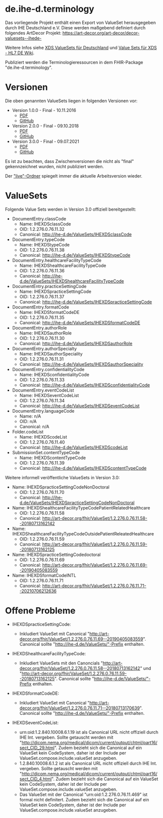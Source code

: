 # de.ihe-d.terminology

Das vorliegende Projekt enthält einen Export von ValueSet herausgegeben durch IHE Deutschland e.V.
Diese werden maßgebend definiert durch folgendes ArtDecor Projekt: https://art-decor.org/art-decor/decor-valuesets--ihede-

Weitere Infos siehe [XDS ValueSets für Deutschland](https://www.ihe-d.de/projekte/xds-value-sets-fuer-deutschland/) und [Value Sets für XDS - HL7 DE Wiki](https://wiki.hl7.de/index.php?title=IG:Value_Sets_für_XDS).

Publiziert werden die Terminologieressourcen in dem FHIR-Package "de.ihe-d.terminology".

# Versionen

Die oben genannten ValueSets liegen in folgenden Versionen vor:

* Version 1.0.0 - Final - 10.11.2016
  * [PDF](https://www.ihe-d.de/wp-content/uploads/2020/09/XDS_Value_Sets1.pdf)
  * [GitHub](https://github.com/hl7germany/de.ihe-d.terminology/tree/v1.0) 
* Version 2.0.0 - Final - 09.10.2018
  * [PDF](https://www.ihe-d.de/wp-content/uploads/2020/09/ValueSets2_0.pdf)
  * [GitHub](https://github.com/hl7germany/de.ihe-d.terminology/tree/v2.0)  
* Version 3.0.0 - Final - 09.07.2021
  * [PDF](https://www.ihe-d.de/wp-content/uploads/2021/07/XDSValueSetsDv3.pdf)
  * [GitHub](https://github.com/hl7germany/de.ihe-d.terminology/tree/v3.0) 

Es ist zu beachten, dass Zwischenversionen die nicht als "final" gekennzeichnet wurden, nicht publiziert werden.

Der ["live"-Ordner](https://github.com/hl7germany/de.ihe-d.terminology/tree/master/terminologie/ValueSets/live) spiegelt immer die aktuelle Arbeitsversion wieder.

# ValueSets

Folgende Value Sets werden in Version 3.0 offiziell bereitgestellt:

* DocumentEntry.classCode
  * Name: IHEXDSclassCode
  * OID: 1.2.276.0.76.11.32
  * Canonical: http://ihe-d.de/ValueSets/IHEXDSclassCode
* DocumentEntry.typeCode
  * Name: IHEXDStypeCode
  * OID: 1.2.276.0.76.11.38
  * Canonical: http://ihe-d.de/ValueSets/IHEXDStypeCode
* DocumentEntry.healthcareFacilityTypeCode
  * Name: IHEXDShealthcareFacilityTypeCode
  * OID: 1.2.276.0.76.11.36
  * Canonical: http://ihe-d.de/ValueSets/IHEXDShealthcareFacilityTypeCode
* DocumentEntry.practiceSettingCode
  * Name: IHEXDSpracticeSettingCode
  * OID: 1.2.276.0.76.11.37
  * Canonical: http://ihe-d.de/ValueSets/IHEXDSpracticeSettingCode
* DocumentEntry.formatCode
  * Name: IHEXDSformatCodeDE
  * OID: 1.2.276.0.76.11.35
  * Canonical: http://ihe-d.de/ValueSets/IHEXDSformatCodeDE
* DocumentEntry.authorRole
  * Name: IHEXDSauthorRole
  * OID: 1.2.276.0.76.11.30
  * Canonical: http://ihe-d.de/ValueSets/IHEXDSauthorRole
* DocumentEntry.authorSpecialty
  * Name: IHEXDSauthorSpeciality
  * OID: 1.2.276.0.76.11.31
  * Canonical: http://ihe-d.de/ValueSets/IHEXDSauthorSpeciality
* DocumentEntry.confidentialityCode
  * Name: IHEXDSconfidentialityCode
  * OID: 1.2.276.0.76.11.33
  * Canonical: http://ihe-d.de/ValueSets/IHEXDSconfidentialityCode
* DocumentEntry.eventCodeList
  * Name: IHEXDSeventCodeList
  * OID: 1.2.276.0.76.11.34
  * Canonical: http://ihe-d.de/ValueSets/IHEXDSeventCodeList
* DocumentEntry.languageCode
  * Name: n/A
  * OID: n/A
  * Canonical: n/A
* Folder.codeList
  * Name: IHEXDScodeList
  * OID: 1.2.276.0.76.11.40
  * Canonical: http://ihe-d.de/ValueSets/IHEXDScodeList
* SubmissionSet.contentTypeCode
  * Name: IHEXDScontentTypeCode
  * OID: 1.2.276.0.76.11.39
  * Canonical: http://ihe-d.de/ValueSets/IHEXDScontentTypeCode

Weitere informell veröffentliche ValueSets in Version 3.0:

* Name: IHEXDSpracticeSettingCodeNonDoctoral
  * OID: 1.2.276.0.76.11.70
  * Canonical: http://ihe-d.de/ValueSets/IHEXDSpracticeSettingCodeNonDoctoral
* Name: IHEXDShealthcareFacilityTypeCodePatientRelatedHealthcare
  * OID: 1.2.276.0.76.11.58
  * Canonical: http://art-decor.org/fhir/ValueSet/1.2.276.0.76.11.58--20180713162142
* Name: IHEXDShealthcareFacilityTypeCodeOutsidePatientReleatedHealthcare
  * OID: 1.2.276.0.76.11.59
  * Canonical: http://art-decor.org/fhir/ValueSet/1.2.276.0.76.11.59--20180713162125
* Name: IHEXDSpracticeSettingCodedoctoral
  * OID: 1.2.276.0.76.11.69
  * Canonical: http://art-decor.org/fhir/ValueSet/1.2.276.0.76.11.69--20190405083559
* Name: IHEXDSformatCodeINTL
  * OID: 1.2.276.0.76.11.71
  * Canonical: http://art-decor.org/fhir/ValueSet/1.2.276.0.76.11.71--20210706212636

# Offene Probleme

* IHEXDSpracticeSettingCode:
  * Inkludiert ValueSet mit Canonical "http://art-decor.org/fhir/ValueSet/1.2.276.0.76.11.69--20190405083559". Canonical sollte "http://ihe-d.de/ValueSets/"-Prefix enthalten.
* IHEXDShealthcareFacilityTypeCode:
  * Inkludiert ValueSets mit den Canoncials "http://art-decor.org/fhir/ValueSet/1.2.276.0.76.11.58--20180713162142" und "http://art-decor.org/fhir/ValueSet/1.2.276.0.76.11.59--20180713162125". Canonical sollte "http://ihe-d.de/ValueSets/"-Prefix enthalten.

* IHEXDSformatCodeDE:
  * Inkludiert ValueSet mit Canonical "http://art-decor.org/fhir/ValueSet/1.2.276.0.76.11.71--20180713170639". Canonical sollte "http://ihe-d.de/ValueSets/"-Prefix enthalten.

* IHEXDSeventCodeList:
  * urn:oid:1.2.840.10008.6.1.19 ist als Canonical URL nicht offiziell durch IHE Int. vergeben. Sollte getauscht werden mit "http://dicom.nema.org/medical/dicom/current/output/chtml/part16/sect_CID_29.html". Zudem bezieht sich die Canonical auf ein ValueSet kein CodeSystem, daher ist der Include per ValueSet.compose.include.valueSet anzugeben.
  * 1.2.840.10008.6.1.2 ist als Canonical URL nicht offiziell durch IHE Int. vergeben. Sollte getauscht werden mit "http://dicom.nema.org/medical/dicom/current/output/chtml/part16/sect_CID_4.html". Zudem bezieht sich die Canonical auf ein ValueSet kein CodeSystem, daher ist der Include per ValueSet.compose.include.valueSet anzugeben.
  * Das ValueSet mit der Canonical "urn:oid:1.2.276.0.76.11.469" ist formal nicht definitert. Zudem bezieht sich die Canonical auf ein ValueSet kein CodeSystem, daher ist der Include per ValueSet.compose.include.valueSet anzugeben.
